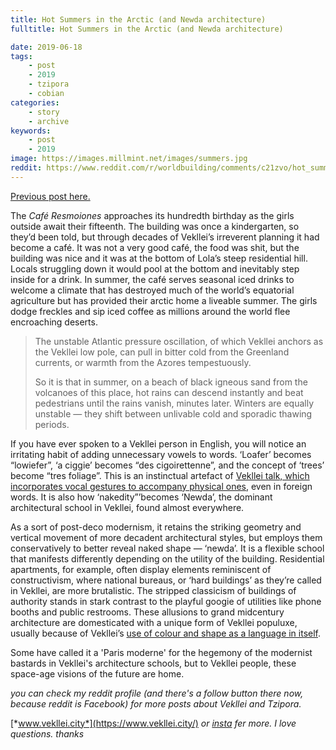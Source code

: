 ```yaml
---
title: Hot Summers in the Arctic (and Newda architecture)
fulltitle: Hot Summers in the Arctic (and Newda architecture)

date: 2019-06-18
tags:
    - post
    - 2019
    - tzipora
    - cobian
categories:
    - story
    - archive
keywords:
    - post
    - 2019
image: https://images.millmint.net/images/summers.jpg
reddit: https://www.reddit.com/r/worldbuilding/comments/c21zvo/hot_summers_in_the_arctic_and_newda_architecture/
---
```


[Previous post here.](https://www.reddit.com/r/worldbuilding/comments/c05k16/absolute_grotesque/)

The *Café Resmoiones* approaches its hundredth birthday as the girls outside await their fifteenth. The building was once a kindergarten, so they’d been told, but through decades of Vekllei’s irreverent planning it had become a café. It was not a very good café, the food was shit, but the building was nice and it was at the bottom of Lola’s steep residential hill. Locals struggling down it would pool at the bottom and inevitably step inside for a drink. In summer, the café serves seasonal iced drinks to welcome a climate that has destroyed much of the world’s equatorial agriculture but has provided their arctic home a liveable summer. The girls dodge freckles and sip iced coffee as millions around the world flee encroaching deserts.

>The unstable Atlantic pressure oscillation, of which Vekllei anchors as the Vekllei low pole, can pull in bitter cold from the Greenland currents, or warmth from the Azores tempestuously.
>
>So it is that in summer, on a beach of black igneous sand from the volcanoes of this place, hot rains can descend instantly and beat pedestrians until the rains vanish, minutes later. Winters are equally unstable — they shift between unlivable cold and sporadic thawing periods.

If you have ever spoken to a Vekllei person in English, you will notice an irritating habit of adding unnecessary vowels to words. ‘Loafer’ becomes “lowiefer”, ‘a ciggie’ becomes “des cigoirettenne”, and the concept of ‘trees’ become “tres foliage”. This is an instinctual artefact of [Vekllei talk, which incorporates vocal gestures to accompany physical ones](https://vekllei.city/language/), even in foreign words. It is also how ‘nakedity”’becomes ‘Newda’, the dominant architectural school in Vekllei, found almost everywhere.

As a sort of post-deco modernism, it retains the striking geometry and vertical movement of more decadent architectural styles, but employs them conservatively to better reveal naked shape — ‘newda’. It is a flexible school that manifests differently depending on the utility of the building. Residential apartments, for example, often display elements reminiscent of constructivism, where national bureaus, or ‘hard buildings’ as they’re called in Vekllei, are more brutalistic. The stripped classicism of buildings of authority stands in stark contrast to the playful googie of utilities like phone booths and public restrooms. These allusions to grand midcentury architecture are domesticated with a unique form of Vekllei populuxe, usually because of Vekllei’s [use of colour and shape as a language in itself](https://vekllei.city/language/).

Some have called it a 'Paris moderne' for the hegemony of the modernist bastards in Vekllei's architecture schools, but to Vekllei people, these space-age  visions of the future are home.

*you can check my reddit profile (and there's a follow button there now, because reddit is Facebook) for more posts about Vekllei and Tzipora.*

[*www.vekllei.city*](https://www.vekllei.city/)  *or* [*insta*](https://www.instagram.com/melon.kony/) *fer more. I love questions. thanks*
